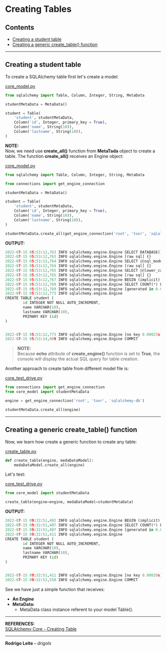 # Creating Tables

## Contents

 - [Creating a student table](#ex-01)
 - [Creating a generic create_table() function](#generic)

---

<div id="ex-01"></div>

## Creating a student table

To create a SQLAlchemy table first let's create a model:

[core_model.py](src/core_model.py)
```python
from sqlalchemy import Table, Column, Integer, String, MetaData

studentMetaData = MetaData()

student = Table(
    'student', studentMetaData, 
    Column('id', Integer, primary_key = True), 
    Column('name', String(10)), 
    Column('lastname', String(10)), 
)
```

**NOTE:**  
Now, we need use **create_all()** function from **MetaTada** object to create a table. The function **create_all()** receives an Engine object:

[core_model.py](src/core_model.py)
```python
from sqlalchemy import Table, Column, Integer, String, MetaData

from connections import get_engine_connection

studentMetaData = MetaData()

student = Table(
    'student', studentMetaData, 
    Column('id', Integer, primary_key = True), 
    Column('name', String(10)), 
    Column('lastname', String(10)), 
)

studentMetaData.create_all(get_engine_connection('root', 'toor', 'sqlalchemy-db'))
```

**OUTPUT:**  
```python
2022-07-15 05:53:12,763 INFO sqlalchemy.engine.Engine SELECT DATABASE()
2022-07-15 05:53:12,763 INFO sqlalchemy.engine.Engine [raw sql] {}
2022-07-15 05:53:12,764 INFO sqlalchemy.engine.Engine SELECT @@sql_mode
2022-07-15 05:53:12,764 INFO sqlalchemy.engine.Engine [raw sql] {}
2022-07-15 05:53:12,765 INFO sqlalchemy.engine.Engine SELECT @@lower_case_table_names
2022-07-15 05:53:12,765 INFO sqlalchemy.engine.Engine [raw sql] {}
2022-07-15 05:53:12,767 INFO sqlalchemy.engine.Engine BEGIN (implicit)
2022-07-15 05:53:12,769 INFO sqlalchemy.engine.Engine SELECT COUNT(*) FROM information_schema.tables WHERE table_schema = %(table_schema)s AND table_name = %(table_name)s
2022-07-15 05:53:12,769 INFO sqlalchemy.engine.Engine [generated in 0.00021s] {'table_schema': 'sqlalchemy-db', 'table_name': 'student'}
2022-07-15 05:53:12,773 INFO sqlalchemy.engine.Engine 
CREATE TABLE student (
        id INTEGER NOT NULL AUTO_INCREMENT, 
        name VARCHAR(10), 
        lastname VARCHAR(10), 
        PRIMARY KEY (id)
)


2022-07-15 05:53:12,773 INFO sqlalchemy.engine.Engine [no key 0.00023s] {}
2022-07-15 05:53:14,009 INFO sqlalchemy.engine.Engine COMMIT
```

> **NOTE:**  
> Because **echo** attribute of **create_engine()** function is set to **True**, the console will display the actual SQL query for table creation.

Another approach to create table from different model file is:

[core_test_drive.py](src/core_test_drive.py)
```python
from connections import get_engine_connection
from core_model import studentMetaData

engine = get_engine_connection('root', 'toor', 'sqlalchemy-db')

studentMetaData.create_all(engine)
```

---

<div id="generic"></div>

## Creating a generic create_table() function

Now, we learn how create a generic function to create any table:

[create_table.py](src/create_table.py)
```python
def create_table(engine, medaDataModel):
    medaDataModel.create_all(engine)
```

Let's test:

[core_test_drive.py](src/core_test_drive.py)
```python
from core_model import studentMetaData

create_table(engine=engine, medaDataModel=studentMetaData)
```

**OUTPUT:**  
```python
2022-07-15 09:32:51,402 INFO sqlalchemy.engine.Engine BEGIN (implicit)
2022-07-15 09:32:51,407 INFO sqlalchemy.engine.Engine SELECT COUNT(*) FROM information_schema.tables WHERE table_schema = %(table_schema)s AND table_name = %(table_name)s
2022-07-15 09:32:51,407 INFO sqlalchemy.engine.Engine [generated in 0.00060s] {'table_schema': 'sqlalchemy-db', 'table_name': 'student'}
2022-07-15 09:32:51,411 INFO sqlalchemy.engine.Engine 
CREATE TABLE student (
        id INTEGER NOT NULL AUTO_INCREMENT, 
        name VARCHAR(10), 
        lastname VARCHAR(10), 
        PRIMARY KEY (id)
)


2022-07-15 09:32:51,411 INFO sqlalchemy.engine.Engine [no key 0.00020s] {}
2022-07-15 09:32:52,558 INFO sqlalchemy.engine.Engine COMMIT
```

See we have just a simple function that receives:

 - **An Engine**
 - **MetaData:**
   - MetaData class instance referent to your model Table().

---

**REFERENCES:**  
[SQLAlchemy Core - Creating Table](https://www.tutorialspoint.com/sqlalchemy/sqlalchemy_core_creating_table.htm)  

---

**Rodrigo Leite -** *drigols*
